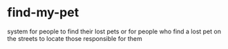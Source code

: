 # find-my-pet
system for people to find their lost pets or for people who find a lost pet on the streets to locate those responsible for them
